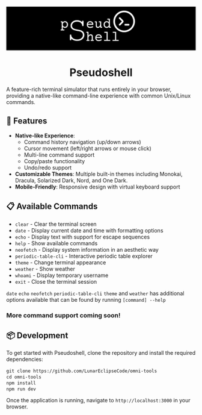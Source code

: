 ![](public/pseudoshell.jpg)

<h1 align="center">
 Pseudoshell
</h1>

A feature-rich terminal simulator that runs entirely in your browser, providing a native-like command-line experience with common Unix/Linux commands.

## 🚀 Features

- **Native-like Experience**: 
  - Command history navigation (up/down arrows)
  - Cursor movement (left/right arrows or mouse click)
  - Multi-line command support
  - Copy/paste functionality
  - Undo/redo support
- **Customizable Themes**: Multiple built-in themes including Monokai, Dracula, Solarized Dark, Nord, and One Dark.
- **Mobile-Friendly**: Responsive design with virtual keyboard support

## 📋 Available Commands

- `clear` - Clear the terminal screen
- `date` - Display current date and time with formatting options
- `echo` - Display text with support for escape sequences
- `help` - Show available commands
- `neofetch` - Display system information in an aesthetic way
- `periodic-table-cli` - Interactive periodic table explorer
- `theme` - Change terminal appearance
- `weather` - Show weather
- `whoami` - Display temporary username
- `exit` - Close the terminal session

`date` `echo` `neofetch` `periodic-table-cli` `theme` and `weather` has additional options available that can be found by running `[command] --help`

### More command support coming soon!

## 📦 Development

To get started with Pseudoshell, clone the repository and install the required dependencies:

```shell
git clone https://github.com/LunarEclipseCode/omni-tools
cd omni-tools
npm install
npm run dev
```

Once the application is running, navigate to `http://localhost:3000` in your browser.
